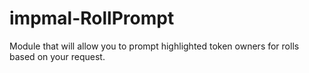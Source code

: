 # impmal-RollPrompt
Module that will allow you to prompt highlighted token owners for rolls based on your request.
